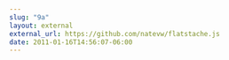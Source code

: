 ```yaml
---
slug: "9a"
layout: external
external_url: https://github.com/natevw/flatstache.js
date: 2011-01-16T14:56:07-06:00
---
```

